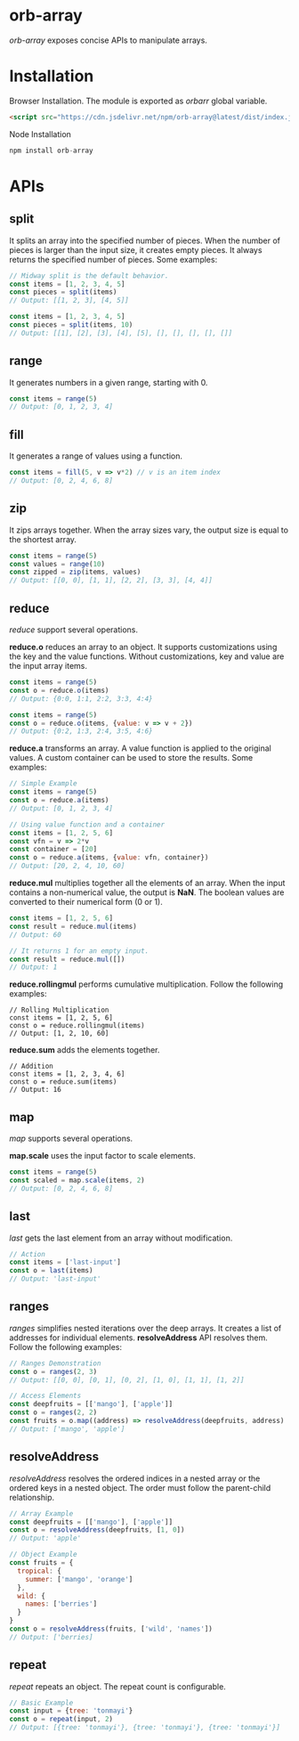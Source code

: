 # orb-array
*orb-array* exposes concise APIs to manipulate arrays.

# Installation
Browser Installation. The module is exported as *orbarr* global variable.

```html
<script src="https://cdn.jsdelivr.net/npm/orb-array@latest/dist/index.js"></script>
```

Node Installation
```js
npm install orb-array
```

# APIs
## split
It splits an array into the specified number of pieces. When the number of pieces is larger than the input size, it creates empty pieces. It always returns the specified number of pieces. Some examples:
```js
// Midway split is the default behavior.
const items = [1, 2, 3, 4, 5]
const pieces = split(items)
// Output: [[1, 2, 3], [4, 5]]
```

```js
const items = [1, 2, 3, 4, 5]
const pieces = split(items, 10)
// Output: [[1], [2], [3], [4], [5], [], [], [], [], []]
```

## range
It generates numbers in a given range, starting with 0.
```js
const items = range(5)
// Output: [0, 1, 2, 3, 4]
```

## fill
It generates a range of values using a function.
```js
const items = fill(5, v => v*2) // v is an item index
// Output: [0, 2, 4, 6, 8]
```

## zip
It zips arrays together. When the array sizes vary, the output size is equal to the shortest array.
```js
const items = range(5)
const values = range(10)
const zipped = zip(items, values)
// Output: [[0, 0], [1, 1], [2, 2], [3, 3], [4, 4]]
```
## reduce
*reduce* support several operations.

**reduce.o** reduces an array to an object. It supports customizations using the key and the value functions. Without customizations, key and value are the input array items.
```js
const items = range(5)
const o = reduce.o(items)
// Output: {0:0, 1:1, 2:2, 3:3, 4:4}
```
```js
const items = range(5)
const o = reduce.o(items, {value: v => v + 2})
// Output: {0:2, 1:3, 2:4, 3:5, 4:6}
```

**reduce.a** transforms an array. A value function is applied to the original values. A custom container can be used to store the results. Some examples:
```js
// Simple Example
const items = range(5)
const o = reduce.a(items)
// Output: [0, 1, 2, 3, 4]
```

```js
// Using value function and a container
const items = [1, 2, 5, 6]
const vfn = v => 2*v
const container = [20]
const o = reduce.a(items, {value: vfn, container})
// Output: [20, 2, 4, 10, 60]
```

**reduce.mul** multiplies together all the elements of an array. When the input contains a non-numerical value, the output is **NaN**. The boolean values are converted to their numerical form (0 or 1).
```js
const items = [1, 2, 5, 6]
const result = reduce.mul(items)
// Output: 60
```
```js
// It returns 1 for an empty input.
const result = reduce.mul([])
// Output: 1
```

**reduce.rollingmul** performs cumulative multiplication. Follow the following examples:
```
// Rolling Multiplication
const items = [1, 2, 5, 6]
const o = reduce.rollingmul(items)
// Output: [1, 2, 10, 60]
```

**reduce.sum** adds the elements together.
```
// Addition
const items = [1, 2, 3, 4, 6]
const o = reduce.sum(items)
// Output: 16
```

## map
*map* supports several operations.

**map.scale** uses the input factor to scale elements.
```js
const items = range(5)
const scaled = map.scale(items, 2)
// Output: [0, 2, 4, 6, 8]
```

## last
*last* gets the last element from an array without modification.
```js
// Action
const items = ['last-input']
const o = last(items)
// Output: 'last-input'
```

## ranges
*ranges* simplifies nested iterations over the deep arrays. It creates a list of addresses for individual elements. **resolveAddress** API resolves them. Follow the following examples:
```js
// Ranges Demonstration
const o = ranges(2, 3)
// Output: [[0, 0], [0, 1], [0, 2], [1, 0], [1, 1], [1, 2]]
```
```js
// Access Elements
const deepfruits = [['mango'], ['apple']]
const o = ranges(2, 2)
const fruits = o.map((address) => resolveAddress(deepfruits, address)
// Output: ['mango', 'apple']
```

## resolveAddress
*resolveAddress* resolves the ordered indices in a nested array or the ordered keys in a nested object. The order must follow the parent-child relationship.
```js
// Array Example
const deepfruits = [['mango'], ['apple']]
const o = resolveAddress(deepfruits, [1, 0])
// Output: 'apple'
```
```js
// Object Example
const fruits = {
  tropical: {
    summer: ['mango', 'orange']
  },
  wild: {
    names: ['berries']
  }
}
const o = resolveAddress(fruits, ['wild', 'names'])
// Output: ['berries]
```

## repeat
*repeat* repeats an object. The repeat count is configurable.
```js
// Basic Example
const input = {tree: 'tonmayi'}
const o = repeat(input, 2)
// Output: [{tree: 'tonmayi'}, {tree: 'tonmayi'}, {tree: 'tonmayi'}]
```
